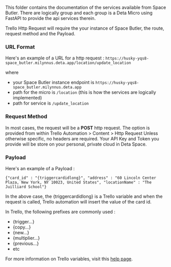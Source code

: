 This folder contains the documentation of the services available from Space Butler. There are logically group and each group is a Deta Micro using FastAPI to provide the api services therein.

Trello Http Request will require the your instance of Space Butler, the route, request method and the Payload.

### URL Format

Here's an example of a URL for a http request :
`https://husky-yqs8-space_butler.milynnus.deta.app/location/update_location`

where

- your Space Butler instance endpoint is `https://husky-yqs8-space_butler.milynnus.deta.app`
- path for the micro is `/location` (this is how the services are logically implemented)
- path for service is `/update_location`

### Request Method

In most cases, the request will be a **POST** http request. The option is provided from within Trello Automation > Content > Http Request
Unless otherwise specific, no headers are required. Your API Key and Token you provide will be store on your personal, private cloud in Deta Space.

### Payload

Here's an example of a Payload :

`{"card_id" : "{triggercardidlong}", "address" : "60 Lincoln Center Plaza, New York, NY 10023, United States", "locationName" : "The Juilliard School"}`

In the above case, the {triggercardidlong} is a Trello variable and when the request is called, Trello automation will insert the value of the card id.

In Trello, the following prefixes are commonly used :

- {trigger...}
- {copy...}
- {new...}
- {multiplier...}
- {previous...}
- etc

For more information on Trello variables, visit this [help page](https://help.trello.com/article/1157-variables).
